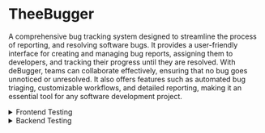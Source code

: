# TheeBugger
A comprehensive bug tracking system designed to streamline the process of reporting, and resolving software bugs. It provides a user-friendly interface for creating and managing bug reports, assigning them to developers, and tracking their progress until they are resolved. With deBugger, teams can collaborate effectively, ensuring that no bug goes unnoticed or unresolved. It also offers features such as automated bug triaging, customizable workflows, and detailed reporting, making it an essential tool for any software development project.

<details>
<summary>Frontend Testing</summary>

To test the frontend, create a live server by using "Go Live" from the `index.html` file in the project's root folder. Sample profile details have already been created using `init_data.js`, and the login and other details for the same are provided in `data/Users.json`.
</details>

<details>
<summary>Backend Testing</summary>

To test the backend, run the testcase java files in `src/test/java`.
</details>